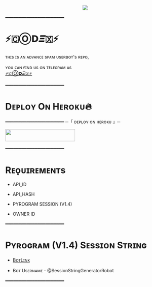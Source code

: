 <p align="center"><a href="https://t.me/Heart_Connection"><img src="https://graph.org/file/96827e441b7a879a6fe55.jpg"></a></p>

━━━━━━━━━━━━━━━━━━━━━━

# ⚡🇨Ⓞ𝗗𝜩🇽⚡
ᴛʜɪs ɪs ᴀɴ ᴀᴅᴠᴀɴᴄᴇ sᴘᴀᴍ ᴜsᴇʀʙᴏᴛ's ʀᴇᴘᴏ, 

ʏᴏᴜ ᴄᴀɴ ғɪɴᴅ ᴜs ᴏɴ ᴛᴇʟᴇɢʀᴀᴍ ᴀs  
[⚡🇨Ⓞ𝗗𝜩🇽⚡](https://t.me/Heart_Connection)

━━━━━━━━━━━━━━━━━━━━━━
# Dᴇᴘʟᴏʏ Oɴ Hᴇʀᴏᴋᴜ🔥
━━━━━━━━━━━━━━━━━━━━━━ 
           ─「 ᴅᴇᴩʟᴏʏ ᴏɴ ʜᴇʀᴏᴋᴜ 」─

<p align="left"><a href="https://dashboard.heroku.com/new?template=https://github.com/MrHacker5575/CoDeX-USERBOT"> <img src="https://img.shields.io/badge/Deploy%20To%20Heroku-cyan?style=for-the-badge&logo=heroku" width="220" height="38.45"/></a></p>
━━━━━━━━━━━━━━━━━━━━━━

# Rᴇǫᴜɪʀᴇᴍᴇɴᴛs

- API_ID

- API_HASH

- PYROGRAM SESSION (V1.4)

- OWNER ID

━━━━━━━━━━━━━━━━━━━━━━


# Pʏʀᴏɢʀᴀᴍ (V1.4) Sᴇssɪᴏɴ Sᴛʀɪɴɢ

- [BᴏᴛLɪɴᴋ](https://t.me/SessionStringGeneratorRobot)

- Bᴏᴛ Usᴇʀɴᴀᴍᴇ - @SessionStringGeneratorRobot

━━━━━━━━━━━━━━━━━━━━━━